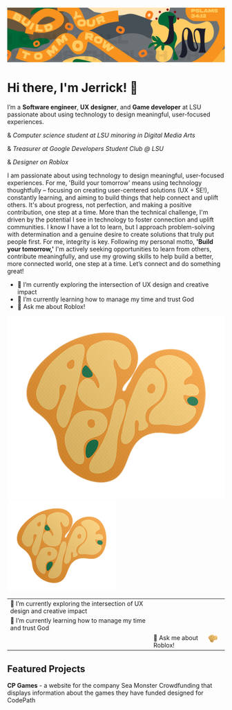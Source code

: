 ![Header](./Github-Header-Art-01.png)
# Hi there, I'm Jerrick! 👋

I’m a **Software engineer**, **UX designer**, and **Game developer** at LSU passionate about using technology to design meaningful, user-focused experiences.

& *Computer science student at LSU minoring in Digital Media Arts*

& *Treasurer at Google Developers Student Club @ LSU*

& *Designer on Roblox*

I am passionate about using technology to design meaningful, user-focused experiences. For me, 'Build your tomorrow' means using technology thoughtfully – focusing on creating user-centered solutions (UX + SE!), constantly learning, and aiming to build things that help connect and uplift others. It's about progress, not perfection, and making a positive contribution, one step at a time.
More than the technical challenge, I'm driven by the potential I see in technology to foster connection and uplift communities. I know I have a lot to learn, but I approach problem-solving with determination and a genuine desire to create solutions that truly put people first. For me, integrity is key. Following my personal motto, **'Build your tomorrow,'** I'm actively seeking opportunities to learn from others, contribute meaningfully, and use my growing skills to help build a better, more connected world, one step at a time. Let’s connect and do something great!

- 🔭 I’m currently exploring the intersection of UX design and creative impact
- 🌱 I’m currently learning how to manage my time and trust God
- 💬 Ask me about Roblox!
  
![Header](./ASPIRE-STICKER.png)
<img src="./ASPIRE-STICKER.png" alt="Header" width="50%"/>

<table style="border-collapse: collapse; border: none;">
  <tr>
    <td style="vertical-align: top;">
      🔭 I’m currently exploring the intersection of UX design and creative impact
    </td>
  </tr>
  <tr>
    <td style="vertical-align: top;">
      🌱 I’m currently learning how to manage my time and trust God
    </td>
  </tr>
  <tr>
    <td>
        <td style="vertical-align: top;">
       💬 Ask me about Roblox!
    </td>
    <td style="width: 35px; padding-right: 5px; vertical-align: top;"> 
      <img src="./ASPIRE-STICKER.png" alt="ASPIRE icon" width="25"/> 
    </td>
  </tr>
  </table>

## Featured Projects
**CP Games** - a website for the company Sea Monster Crowdfunding that displays information about the games they have funded designed for CodePath
<!--
**Jermil2990/Jermil2990** is a ✨ _special_ ✨ repository because its `README.md` (this file) appears on your GitHub profile.

    
    -
    -
    -
  =
+
- 🔭 I’m currently working on ...
- 🌱 I’m currently learning ...
- 👯 I’m looking to collaborate on ...
- 🤔 I’m looking for help with ...
- 💬 Ask me about ...
- 📫 How to reach me: ...
- 😄 Pronouns: ...
- ⚡ Fun fact: ...
-->
